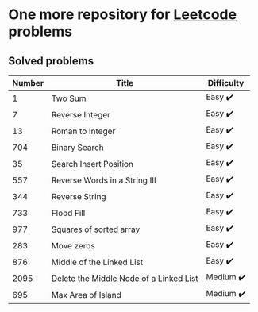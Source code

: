 # One more repository for [Leetcode](https://leetcode.com/) problems

## Solved problems

Number | Title                                   | Difficulty
------|-----------------------------------------|------
1 | Two Sum                                 | Easy :heavy_check_mark:
7 | Reverse Integer                         | Easy :heavy_check_mark:
13 | Roman to Integer                        | Easy :heavy_check_mark:
704 | Binary Search                           | Easy :heavy_check_mark:
35  | Search Insert Position                  | Easy :heavy_check_mark:
557 | Reverse Words in a String III           | Easy :heavy_check_mark:
344 | Reverse String                          | Easy :heavy_check_mark:
733 | Flood Fill                              | Easy :heavy_check_mark:
977 | Squares of sorted array                 | Easy :heavy_check_mark:
283 | Move zeros                              | Easy :heavy_check_mark:
876 | Middle of the Linked List               | Easy :heavy_check_mark:
2095 | Delete the Middle Node of a Linked List | Medium :heavy_check_mark:
695 | Max Area of Island                      | Medium :heavy_check_mark: